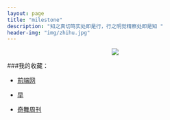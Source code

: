 ```yaml
---
layout: page
title: "milestone"
description: "知之真切笃实处即是行，行之明觉精察处即是知 "
header-img: "img/zhihu.jpg"
---
```



<center>
    <p><img src="http://7xlfkx.com1.z0.glb.clouddn.com/white2.jpg" align="center"></p>
</center>


###我的收藏：


- [前端网](http://www.w3cfuns.com/)

- [早](http://www.w3cfuns.com/)

- [奇舞周刊](http://www.75team.com/weekly/)






